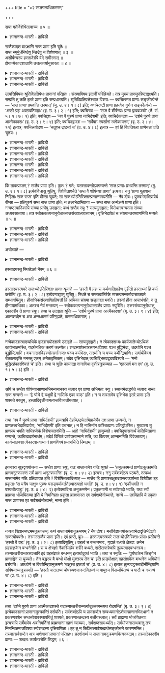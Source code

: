 +++
title = "०२ सप्तगत्यधिकरणम्"

+++

सप्त गतेर्विशेषितत्वाच्च ॥ ५ ॥  
<details><summary>ज्ञानानन्द-भारती - द्राविडी</summary>

सप्त कदेर्विसेषिदत्वाच्च ॥ ५ ॥
</details>

सप्तैकादश वाऽक्षाणि सप्त प्राणा इति श्रुतेः ॥  
सप्त स्युर्मूर्धनिष्ठेषु च्छिद्रेषु च विशेषणात् ॥ ३ ॥  
अशीर्षण्यस्य हस्तादेरपि वेदे समीरणात् ॥  
ज्ञेयान्येकादशाक्षाणि तत्तत्कार्यानुसारतः ॥ ४ ॥  
<details><summary>ज्ञानानन्द-भारती - द्राविडी</summary>

--वैयासिग न्यायमाला
</details>

<details><summary>ज्ञानानन्द-भारती - द्राविडी</summary>

इन्दिरियङ्गळ् एऴा? पदिऩॊऩ्ऱा? ": सप्त प्राणा "एऴु इन्दिरियङ्गळ् उण्डागिऩ्ऱऩ ऎऩ्ऱु पॊदु वाऩ सुरुदियिरुप्पदिऩालुम्, सिरसिलुळ्ळ तुवारङ्गळिल् ऎऩ्ऱु कुऱिप्पिट्टु इरुप्पदालुम्, एऴागत् ताऩ् इरुक्कुम्,
</details>

<details><summary>ज्ञानानन्द-भारती - द्राविडी</summary>

सिरसिलिल्लाद कै मुदलियदुम् कूड वेदत्तिल् सॊल्लप्पडुवदाल् अदऩ् सॆयल्गळैयऩुसरित्तु इन्दिरि यङ्गळ् पदिऩॊऩ्ऱु ऎऩ्ऱु ताऩ् अऱिय वेण्डियदु।
</details>

उत्पत्तिविषयः श्रुतिविप्रतिषेधः प्राणानां परिहृतः। संख्याविषय इदानीं परिह्रियते। तत्र मुख्यं प्राणमुपरिष्टाद्वक्ष्यति। सम्प्रति तु कति इतरे प्राणा इति सम्प्रधारयति। श्रुतिविप्रतिपत्तेश्चात्र विशयः — क्वचित्सप्त प्राणाः सङ्कीर्त्यन्ते — ‘सप्त प्राणाः प्रभवन्ति तस्मात्’ (मु. उ. २। १। ८) इति; क्वचिदष्टौ प्राणा ग्रहत्वेन गुणेन सङ्कीर्त्यन्ते — ‘अष्टो ग्रहा अष्टावतिग्रहाः’ (बृ. उ. ३। २। १) इति; क्वचिन्नव — ‘सप्त वै शीर्षण्याः प्राणा द्वाववाञ्चौ’ (तै. सं. ५। १। ७। १) इति; क्वचिद्दश — ‘नव वै पुरुषे प्राणा नाभिर्दशमी’ इति; क्वचिदेकादश — ‘दशेमे पुरुषे प्राणा आत्मैकादशः’ (बृ. उ. ३। ९। ४) इति; क्वचिद्द्वादश — ‘सर्वेषाꣳ स्पर्शानां त्वगेकायनम्’ (बृ. उ. २। ४। ११) इत्यत्र; क्वचित्त्रयोदश — ‘चक्षुश्च द्रष्टव्यं च’ (प्र. उ. ४। ८) इत्यत्र — एवं हि विप्रतिपन्नाः प्राणेयत्तां प्रति श्रुतयः ।

<details><summary>ज्ञानानन्द-भारती - द्राविडी</summary>

(इन्दिरियङ्गळ् ऎत्तऩै ऎऩ्बदु इन्द अदिग रणत्तिल् विसारिक्कप्पडुगिऱदु। सुरुदिगळिल् इन्दिरियङ् गळैप्पऱ्ऱिच् चॊल्लुम्बॊऴुदु एऴु ऎऩ्ऱुम्, ऎट्टु ऎऩ्ऱुम्, ऒऩ्बदु ऎऩ्ऱुम्, पत्तु ऎऩ्ऱुम्, पदिऩॊऩ्ऱु ऎऩ्ऱुम्, पऩ्ऩिरॆण्डु ऎऩ्ऱुम्, पदिमूऩ्ऱु ऎऩ्ऱुम् पऱ्पलविदमागच् चॊल्वदाल् तीर्माऩिक्क मुडियविल्लै। इङ्गु पूर्वबक्षि एऴु ऎऩ्ऱु कूऱुगिऱार्। सुरुदि स्पष्टमाग एऴु ऎऩ्ऱु कूऱुवदालुम् मऱ्ऱोरिडत्तिल् तलैयिलुळ्ळ इन्दिरियङ्गळ् एऴु ऎऩ्ऱु अडैमॊऴि कॊडुत्तु एऴु ऎऩ्ऱु कूऱि इरुप्पदालुम् इन्दिरियङ्गळ् एऴुदाऩ्। एऴुक्कु मेल् ऎण्णिक्कै सॊल्लप्पट्टि रुन्दालुम् अदिगमाऩ ऎण्णै कल्बिप्पदै विड कुऱैन्द ऎण्णै कल्बिप्पदु ताऩ् उसिदम्। एऴु इन्दिरियङ्गळिऩ् सॆय्गैगळ् अनेगमायिरुप्पदाल् एऴुक्कु मेल्बट्ट ऎण्गळै सुरुदि कूऱुगिऱदु। आगैयाल् इन्दिरियङ्गळ् एऴुदाऩ् ऎऩ्ऱु पूर्वबक्षम्।
</details>

<details><summary>ज्ञानानन्द-भारती - द्राविडी</summary>

इन्द एऴु इन्दिरियङ्गळुडऩ् सम्बन्दप्पडाद विजादीयमाऩ कै, काल् मुदलाऩ इन्दिरियङ्गळैप् पऱ्ऱियुम् सुरुदि कूऱुवदाल् एऴु ऎऩ्ऱु तीर्माऩिक्क मुडियादु। एऴुक्कु मेल् ऎत्तऩै ऎऩ्ऱु सन्देहम् वरुम्बॊऴुदु सरीरत्तिल् पदिऩोऱुविद कार्यङ्गळ् नडैबॆऱुवदाल् अदऱ्कु पदिऩोऱु करणङ्गळ् तेवैयायिरुप्पदाल् इन्दिरियङ्गळ् पदिऩॊऩ्ऱु ऎऩ्ऱु तीर्माऩिक्कलाम्। पदिऩॊऩ्ऱिल् एऴै अडक्किविडलाम्। एऴिल् पदिऩॊऩ्ऱैयडक्क मुडियादु। पदिऩोऱु इन्दिरियङ्गळिल् ऒऩ्ऱाऩ अन्दक्करणत्तिऩ् कारियत्तिल् उळ्ळ माऱुबाट्टैक्कॊण्डु सिल इडङ्गळिल् १२ ऎऩ्ऱुम्, १३ ऎऩ्ऱुम् कूऱप्पडुगिऱदु। आऩालुम् पदिऩोऱु कारियङ्गळुक्कु मेलिल्लाददाल् इन्दिरियङ्गळ् पदिऩॊऩ्ऱु ताऩ् ऎऩ्ऱु सित्तान्दम्।
</details>

<details><summary>ज्ञानानन्द-भारती - द्राविडी</summary>

इन्द इरण्डु सूत्रङ्गळुक्कुम् वेऱॊरु विदमागवुम् आसार्याळ् वियाक्याऩम् सॆय्दुळ्ळार्गळ्। अदावदु सरीरत्तैविट्टु जीवऩ् वॆळिक्किळम्बुम्बॊऴुदु अवऩैप् पिऩ्बऱ्ऱि पिराणऩ् किळम्बुगिऱाऩ्। पिराणऩैप् पिऩ्बऱ्ऱि ऎल्ला इन्दिरियङ्गळुम् किळम्बुगिऩ्ऱऩ ऎऩ्ऱु पॊदुवागक् कूऱिविट्टु पिऩ्ऩर् एऴु इन्दिरियङ्गळैये कुऱिप्पिट्टिरुप्पदाल् इन्दिरि यङ्गळ् एऴु ताऩ् ऎऩ्ऱु पूर्वबक्षम्।
</details>

<details><summary>ज्ञानानन्द-भारती - द्राविडी</summary>

कै मुदलाऩवैगळैयुम् संसारबन्दत्तिऱ्कुक् कारणमाग सुरुदि कूऱुवदाल् जीवऩै विट्टुप् पिरियाद कै मुदलाऩवैगळुम् जीवऩुडऩ्गूड ऒव्वॊरु सरीरत् तिऱ्कुम् पोवदाल् अवैगळैयुम् सेर्त्तु इन्दिरियङ् गळ् पदिऩॊऩ्ऱुदाऩ् पिरुहदारण्यगत्तिल् पदिऩोऱु इन्दिरियङ्गळ् सरीरत्तैविट्टु वॆळिक् किळम्बुवदाग कुऱिप्पिडप्पट्टिरुक्किऱदु। पिरच्ऩोबनिषत्तुम् कै मुदलाऩ इन्दिरियङ्गळैयुम् अवैगळिऩ् विषयङ् गळैयुम् तऩियागक् कूऱुगिऱदु। आगैयाल् इन्दिरियङ्गळ् पदिऩॊऩ्ऱु ताऩ् ऎऩ्ऱु सित्तान्दम्)।
</details>

<details><summary>ज्ञानानन्द-भारती - द्राविडी</summary>

पिराणऩ्गळुडैय उत्पत्ति विषयमायुळ्ळ सुरुदि विरोदम् परिहरिक्कप्पट्टदु। इप्पॊऴुदु ऎण्णिक्कै विषयमायुळ्ळदु परिहरिक्कप्पडुगिऱदु।
</details>

<details><summary>ज्ञानानन्द-भारती - द्राविडी</summary>

अदिल् मुक्कियमाऩ पिराणऩैप् पऱ्ऱि मेलाल् सॊल्लप्पोगिऱार्; इप्पॊऴुदो मऱ्ऱ पिराणऩ्गळ् ऎत्तऩै ऎऩ्ऱु तीर्माऩिक्किऱार्। सुरुदिगळुक्कुळ् वित्यासमिरुप्पदाल् इव्विषयत्तिल् सन्देहम्।
</details>

<details><summary>ज्ञानानन्द-भारती - द्राविडी</summary>

ओरिडत्तिल् “अदिलिरुन्दु एऴु पिराणऩ्गळ् उण्डागिऩ्ऱऩ" (मुण्डग।II।१-८) ऎऩ्ऱु एऴु पिराणऩ् कळ् सॊल्लप्पडुगिऩ्ऱऩ। ओरिडत्तिल् “ऎट्टु किरहङ्गळ्, ऎट्टु अदिगिरहङ्गळ्” (पिरुहत्।III।२-१) ऎऩ्ऱु किरहत् तऩ्मै ऎऩ्ऱ कुणत्तुडऩ् ऎट्टु पिराणऩ्गळ् सॊल्लप् पडुगिऩ्ऱऩ। ओरिडत्तिल् “सिरसिलुळ्ळ पिराणऩ्गळ् एऴु, कीऴेयुळ्ळवै इरण्डु” (तैत्तिरीय सम्हिदै।V।१-७,१) ऎऩ्ऱु ऒऩ्बदु ओरिडत्तिल् "सरीरत्तिल् पिराणऩ्गळ् ऒऩ्बदु, नाबि पत्तावदु” ऎऩ्ऱु पत्तु। ओरिडत्तिल् “सरीरत्तिल् इन्द पत्तु पिराणऩ्गळ्, आत्मा (मऩस्) पदिऩॊऩ्ऱावदु" (पिरुहत्।III।९-४) ऎऩ्ऱु पदिऩॊऩ्ऱु ओरिडत्तिल् ऎल्ला इन्दिरियङ्गळुक्कुम् त्वक् ऒरे इरुप्पिडम् (पिरु।२-४-११) ऎऩ्ऱ इडत्तिल् (ह्रुदयम् ऎऩ्ऱ पुत्तियै सेर्त्तु) पऩ्ऩिरॆण्डु। ओरिडत्तिल् “कण्णुम् पार्क्कप्पडुवदुम्" (पिरुहत्।IV।८) ऎऩ्ऱ विडत्तिल् (अहङ्गारत्तैयुम् सेर्त्तु) पदिमूऩ्ऱु इव्विदमल्लवा सुरुदिगळ् पिराणऩ्गळ् इत्तऩै ऎऩ्बदिल् पलविदमाय् इरुक्किऩ्ऱऩ?
</details>

किं तावत्प्राप्तम् ? सप्तैव प्राणा इति। कुतः ? गतेः; यतस्तावन्तोऽवगम्यन्ते ‘सप्त प्राणाः प्रभवन्ति तस्मात्’ (मु. उ. २। १। ८) इत्येवंविधासु श्रुतिषु, विशेषिताश्चैते ‘सप्त वै शीर्षण्याः प्राणाः’ इत्यत्र। ननु ‘प्राणा गुहाशया निहिताः सप्त सप्त’ इति वीप्सा श्रूयते; सा सप्तभ्योऽतिरिक्तान्प्राणान्गमयतीति — नैष दोषः। पुरुषभेदाभिप्रायेयं वीप्सा — प्रतिपुरुषं सप्त सप्त प्राणा इति; न तत्त्वभेदाभिप्राया — सप्त सप्त अन्येऽन्ये प्राणा इति। नन्वष्टत्वादिकापि संख्या प्राणेषु उदाहृता; कथं सप्तैव स्युः ? सत्यमुदाहृता; विरोधात्त्वन्यतमा संख्या अध्यवसातव्या। तत्र स्तोककल्पनानुरोधात्सप्तसंख्याध्यवसानम्। वृत्तिभेदापेक्षं च संख्यान्तरश्रवणमिति मन्यते ॥ ५ ॥

<details><summary>ज्ञानानन्द-भारती - द्राविडी</summary>

पूर्वबक्षम् : ऎदु न्यायम्? पिराणऩ्गळ् एऴुदाऩ् ऎऩ्ऱु। एऩ्? "अऱियप्पडुवदिऩाल्"। एऩॆऩ्ऱाल्, “अदिलिरुन्दु एऴु पिराणऩ्गळ् उण्डागिऩ्ऱऩ" (मुण्डग।II।१-८) ऎऩ्बदु पोलुळ्ळ सुरुदिगळिल् अत्तऩै अऱियप्पडुगिऩ्ऱऩ। “सिरसिलुळ्ळ पिराणऩ् कळ् एऴे” ऎऩ्ऱु इवै कुऱिप्पिडप्पट्टिरुप्पदालुम्।
</details>

<details><summary>ज्ञानानन्द-भारती - द्राविडी</summary>

"कुहैयिल् इरुप्पदाय् वैक्कप्पट्टिरुक्किऱ पिराणऩ्गळ् एऴु एऴु” (मुण्डग।II।१-८) ऎऩ्ऱु इरण्डु तडवै सॊल्लियिरुप्पदु काणप्पडुगिऱदे? अदु एऴुक्कु अदिगमाग पिराणऩ्गळै अऱिविक्किऱदे? ऎऩ्ऱाल्, इदु तोषमल्ल। सरीरत्तिलुळ्ळ पेदत्तै अबिप्पिरायप्पट्टु ऒव्वॊरु पुरुषऩुक्कुम् एऴु एऴु पिराणऩ्गळ् ऎऩ्ऱु तिरुप्पिच् चॊऩ्ऩदु; एऴु एऴु वॆव्वेऱु पिराणऩ्गळ् ऎऩ्ऱु तत्वङ्गळिऩ् पेदत्तै अबिप्पिरायप्पट्टु सॊऩ्ऩदल्ल।
</details>

<details><summary>ज्ञानानन्द-भारती - द्राविडी</summary>

ऎट्टु मुदलाऩ ऎण्णिक्कैगळुम् पिराण विषयत्तिल् ऎडुत्तुक्काट्टप्पट्टदे? एऴुदाऩ् ऎऩ्ऱु ऎप्पडि इरुक्कुम्? सॊऩ्ऩदु वास्तवम्; आऩाल् विरोदमिरुप्पदाल् एदेऩुम् ऒरु ऎण्णिक्कैदाऩ् तीर्माऩिक्कप्पड वेण्डुम्। अवैगळिल् कुऱैन्ददै कल्बिप्पदै अऩुसरित्तु एऴु ऎऩ्ऱ ऎण्णिक्कै ऎऩ्ऱु मुडिवु; वेऱु ऎण्णिक्कैगळै सॊल्लियिरुप्पदु विरुत्तिगळिलुळ्ळ पेदत्तै अबेक्षित्तु; ऎऩ्ऱु ऎण्णुगिऱाऩ्।
</details>

अत्रोच्यते —

<details><summary>ज्ञानानन्द-भारती - द्राविडी</summary>

इव्विषयत्तिल् सॊल्लप्पडुगिऱदु:-
</details>

हस्तादयस्तु स्थितेऽतो नैवम् ॥ ६ ॥  
<details><summary>ज्ञानानन्द-भारती - द्राविडी</summary>

हस्तादयस्तु स्तिदेअदो नैवम् ॥ ६ ॥
</details>

हस्तादयस्त्वपरे सप्तभ्योऽतिरिक्ताः प्राणाः श्रूयन्ते — ‘हस्तौ वै ग्रहः स कर्मणातिग्राहेण गृहीतो हस्ताभ्यां हि कर्म करोति’ (बृ. उ. ३। २। ८) इत्येवमाद्यासु श्रुतिषु। स्थिते च सप्तत्वातिरेके सप्तत्वमन्तर्भावाच्छक्यते सम्भावयितुम्। हीनाधिकसंख्याविप्रतिपत्तौ हि अधिका संख्या सङ्ग्राह्या भवति। तस्यां हीना अन्तर्भवति, न तु हीनायामधिका। अतश्च नैवं मन्तव्यम् — स्तोककल्पनानुरोधात्सप्तैव प्राणाः स्युरिति। उत्तरसंख्यानुरोधात्तु एकादशैव ते प्राणाः स्युः। तथा च उदाहृता श्रुतिः — ‘दशेमे पुरुषे प्राणा आत्मैकादशः’ (बृ. उ. ३। ९। ४) इति; आत्मशब्देन च अत्र अन्तःकरणं परिगृह्यते, करणाधिकारात् ।

<details><summary>ज्ञानानन्द-भारती - द्राविडी</summary>

आऩाल् एऴुक्कु मेऱ्पट्ट कै मुदलाऩ पिराणऩ्गळ् “इरण्डु कैगळुमे किरहम्; अदु कर्मावागिऱ अदिगिरहत्तिऩाल् किरहिक्कप्पडुगिऱदु; कैगळालल्लवा कर्मावै सॆय्गिऱाऩ्”(पिरुहत्।III।२-८) ऎऩ्बदु मुदलाऩ सुरुदिगळिल् वेऱु सॊल्लप् पडुगिऩ्ऱऩ।
</details>

<details><summary>ज्ञानानन्द-भारती - द्राविडी</summary>

एऴु ऎऩ्बदऱ्कु अदिगमाऩ ऎण् इरुक्कुम्बॊऴुदु एऴायिरुप्तै उळ्ळडङ्गुमाऩदिऩाल् सरिप्पडुत्त मुडियुम् कुऱैन्ददु अदिगमायुळ्ळदु ऎऩ्ऱु ऎण्णिक्कै कळिल् वित्तियासम् एऱ्पडुम्बॊऴुदु, अदिगमायुळ्ळ ऎण्णिक्कै अल्लवा किरहिक्कत्तक्कदाय् इरुक्किऱदु। अदिल् कुऱैन्ददु उळ्ळडङ्गुम्; कुऱैन्ददिल् अदिगमा युळ्ळदु अडङ्गादु। इदिऩाल् कुऱैन्ददैक् कल्बिप्पदै अऩुसरित्तु पिराणऩ्गळ् एऴुदाऩ् उण्डु ऎऩ्ऱु इव्विदम् निऩैक्कक्कूडादु। मेलुळ्ळ ऎण्णिक्कैयै अऩुसरित्तु अन्द पिराणऩ्गळ् पदिऩॊऩ्ऱु ताऩ् इरुक्कुम्। अप्पडिये "पुरुषऩिडत्तिल् इन्द पत्तु पिराणऩ्गळ्, आत्मा पदिऩॊऩ्ऱावदु” (पिरुहत्।III।९-४) ऎऩ्ऱ सुरुदि ऎडुत्तुक्काट्टप्पट्टदु। इङ्गे आत्मा ऎऩ्ऱ सप्तत्तिऩाल् अन्दक् करणम् किरहिक्कप्पडुगिऱदु। करुविगळुडैय पिरगरणमाय् इरुप्पदाल्।
</details>

नन्वेकादशत्वादप्यधिके द्वादशत्रयोदशत्वे उदाहृते — सत्यमुदाहृते। न त्वेकादशभ्यः कार्यजातेभ्योऽधिकं कार्यजातमस्ति, यदर्थमधिकं करणं कल्प्येत। शब्दस्पर्शरूपरसगन्धविषयाः पञ्च बुद्धिभेदाः, तदर्थानि पञ्च बुद्धीन्द्रियाणि। वचनादानविहरणोत्सर्गानन्दाः पञ्च कर्मभेदाः, तदर्थानि च पञ्च कर्मेन्द्रियाणि। सर्वार्थविषयं त्रैकाल्यवृत्ति मनस्तु एकम् अनेकवृत्तिकम्। तदेव वृत्तिभेदात् क्वचिद्भिन्नवद्व्यपदिश्यते — ‘मनो बुद्धिरहंकारश्चित्तं च’ इति। तथा च श्रुतिः कामाद्या नानाविधा वृत्तीरनुक्रम्याह — ‘एतत्सर्वं मन एव’ (बृ. उ. १। ५। ३) इति ।

<details><summary>ज्ञानानन्द-भारती - द्राविडी</summary>

पदिऩॊऩ्ऱु ऎऩ्बदऱ्कुम् अदिगमाग पऩ्ऩिरॆण्डु, पदिमूऩ्ऱु ऎऩ्ऱु काट्टप्पट्टदे? ऎऩ्ऱाल्, वास्तवम् काट्टप्पट्टदु। आऩाल् ऎदऱ्काग अदिगमाग करुवि कल्बिक्कवेण्डुमो अव्विदम् पदिऩॊऩ्ऱु सॆयल् कूट्टङ्गळुक्कु अदिगमाग सॆयल्गूट्टम् किडैयादु। सप्तम्, स्पर्सम्, रूबम्, रसम्, कन्दम् इवैगळै विषयमायुळ्ळ ऐन्दु ञाऩप्पिरिवुगळ्; अवैगळुक्काग ऐन्दु ञाऩेन्दिरियङ्गळ्। सॊल्वदु, ऎडुप्पदु, नडप्पदु उत्सर्क्कम्, आऩन्दम् ऎऩ्ऱु ऐन्दु कर्मप्पिरिवुगळ्; अवैगळुक्काग ऐन्दु कर्मेन्दिरियङ्गळ् ऎल्ला विषयङ्गळैयुम् विषयीगरिप्पदाय् मूऩ्ऱु कालङ्गळिलु मिरुप्पदाय् अनेग विरुत्तिगळैयुडैयदाय् उळ्ळ मऩसो ऒऩ्ऱु। अदुदाऩे विरुत्तियिलुळ्ळ पेदत्ति ऩाल् सिलविडङ्गळिल्, मऩस् पुत्ति अहङ्गारम् सित्तम् ऎऩ्ऱु वेऱुबट्टदुबोल कुऱिप्पिडप्पडुगिऱदु। अप्पडिये सुरुदियुम् कर्मम् मुदलाऩ पल विदमाऩ विरुत्तिगळै आरम्बित्तु “इदु ऎल्लाम् मऩस् ताऩ्” (पिरुहत्। १।५-३) ऎऩ्ऱु सॊल्गिऱदु।
</details>

अपि च सप्तैव शीर्षण्यान्प्राणानभिमन्यमानस्य चत्वार एव प्राणा अभिमताः स्युः। स्थानभेदाद्ध्येते चत्वारः सन्तः सप्त गण्यन्ते — ‘द्वे श्रोत्रे द्वे चक्षुषी द्वे नासिके एका वाक्’ इति। न च तावतामेव वृत्तिभेदा इतरे प्राणा इति शक्यते वक्तुम् , हस्तादिवृत्तीनामत्यन्तविजातीयत्वात् ।

<details><summary>ज्ञानानन्द-भारती - द्राविडी</summary>

मेलुम् सिरसिलुळ्ळ पिराणऩ्गळ् एऴुदाऩ् ऎऩ्ऱु निऩैप्पवरुक्कु नाऩ्गु पिराणऩ्गळ् ताऩ् सम्मदमागुम्, एऩॆऩ्ऱाल् नाऩ्गाग इरुप्पवैगळ्दाऩ् स्ताऩबेदत्तिऩाल् इरण्डु कादुगळ्, इरण्डु कण्गळ्, इरण्डु मूक्कु त्वारङ्गळ्, ऒरु वाय् ऎऩ्ऱु एऴाग कणक्किडप्पडुगिऩ्ऱऩ। इवैगळुडैय विरुत्ति पेदङ्गळ् ताऩ् मऱ्ऱ पिराणऩ्गळ् ऎऩ्ऱु सॊल्ल मुडियादु। कै मुदलियदिऩ् विरुत्तिगळ् पूरावुम् वेऱु इऩत्तैच् चेर्न्दवैगळादलाल्।
</details>

तथा ‘नव वै पुरुषे प्राणा नाभिर्दशमी’ इत्यत्रापि देहच्छिद्रभेदाभिप्रायेणैव दश प्राणा उच्यन्ते, न प्राणतत्त्वभेदाभिप्रायेण, ‘नाभिर्दशमी’ इति वचनात्। न हि नाभिर्नाम कश्चित्प्राणः प्रसिद्धोऽस्ति। मुख्यस्य तु प्राणस्य भवति नाभिरप्येकं विशेषायतनमिति — अतो ‘नाभिर्दशमी’ इत्युच्यते। क्वचिदुपासनार्थं कतिचित्प्राणा गण्यन्ते, क्वचित्प्रदर्शनार्थम्। तदेवं विचित्रे प्राणेयत्ताम्नाने सति, क्व किंपरम् आम्नानमिति विवेक्तव्यम्। कार्यजातवशात्त्वेकादशत्वाम्नानं प्राणविषयं प्रमाणमिति स्थितम् ॥

<details><summary>ज्ञानानन्द-भारती - द्राविडी</summary>

अप्पडिये “पुरुषऩिडत्तिल् ऒऩ्बदु पिराणऩ् कळ्, नाबि पत्तावदु” ऎऩ्ऱ विडत्तिलुम् सरीरत्तिलुळ्ळ तुवारङ्गळिऩ् पेदत्तै अबिप्पिरायप्पट्टुत्ताऩ् पत्तु पिराणऩ्गळ् ऎऩ्ऱु सॊल्लप्पडुगिऱदे तविर, पिराण : तत्वङ्गळिऩ् वेऱ्ऱुमै ऎऩ्ऱ अबिप्पिरायत्तिल् अल्ल, नाबि पत्तावदु ऎऩ्ऱु सॊल्लियिरुप्पदाल् नाबि ऎऩ्ऱु ऒरु पिराणऩुम् पिरसित्तमाय् किडैयादल्लवा? नाबियुम् कूड मुक्किय पिराणऩुक्कु ऒरु विसेषमाऩ इरुप्पिडमॆऩ्बदिऩाल् नाबि पत्तावदु ऎऩ्ऱु सॊल्लप्पडुगिऱदु। सिल इडङ्गळिल् उबासऩैक्काग सिल पिराणऩ्गळ् ऎण्णप्पडुगिऩ्ऱऩ। सिलविडङ्गळिल् (ऎदॆल्लाम् ऎऩ्ऱु) काट्टुवदऱ्काग।
</details>

<details><summary>ज्ञानानन्द-भारती - द्राविडी</summary>

आगैयाल् इव्विदम् पिराणऩ्गळ् इत्तऩै ऎऩ्ऱु सॊल्वदु पल विदमायिरुप्पदाल्, ऎङ्गे ऎऩ्ऩ तात्पर्यत्तुडऩ् सॊल्लप्पट्टदु ऎऩ्ऱु पगुत्तऱिय वेण्डुम्। सॆयल् कूट्टङ्गळै अऩुसरित्तो पिराण विषयमाग पदिऩॊऩ्ऱु ऎऩ्ऱु सॊल्वदु पिरमाणम् ऎऩ्ऱु निलैक्किऱदु।
</details>

इयमपरा सूत्रद्वययोजना — सप्तैव प्राणाः स्युः, यतः सप्तानामेव गतिः श्रूयते — ‘तमुत्क्रामन्तं प्राणोऽनूत्क्रामति प्राणमनूत्क्रामन्तं सर्वे प्राणा अनूत्क्रामन्ति’ (बृ. उ. ४। ४। २) इत्यत्र। ननु सर्वशब्दोऽत्र पठ्यते, तत्कथं सप्तानामेव गतिः प्रतिज्ञायत इति ? विशेषितत्वादित्याह — सप्तैव हि प्राणाश्चक्षुरादयस्त्वक्पर्यन्ता विशेषिता इह प्रकृताः ‘स यत्रैष चाक्षुषः पुरुषः पराङ्पर्यावर्ततेऽथारूपज्ञो भवति’ (बृ. उ. ४। ४। १) ‘एकीभवति न पश्यतीत्याहुः’ (बृ. उ. ४। ४। २) इत्येवमादिना अनुक्रमणेन। प्रकृतगामी च सर्वशब्दो भवति; यथा सर्वे ब्राह्मणा भोजयितव्या इति ये निमन्त्रिताः प्रकृता ब्राह्मणास्त एव सर्वशब्देनोच्यन्ते, नान्ये — एवमिहापि ये प्रकृताः सप्त प्राणास्त एव सर्वशब्देनोच्यन्ते, नान्य इति ।

<details><summary>ज्ञानानन्द-भारती - द्राविडी</summary>

इदु वेऱुविदमाय् इरण्डु सूत्तिरङ्गळुक्कुम् अर्त्तम् सॆय्वदु ;
</details>

<details><summary>ज्ञानानन्द-भारती - द्राविडी</summary>

पूर्वबक्षम्: पिराणऩ्गळ् एऴुदाऩ् उण्डु। ऎदिऩाल् एऴुक्कुत्ताऩ् पोवदु सॊल्लप्पट्टिरुक् किऱदो, “वॆळिक्किळम्बुगिऱ अवऩै (जीवऩै) अऩुसरित्तु पिराणऩ् किळम्बुगिऱदु। कूडक्किळम्बुम् पिराणऩै अऩुसरित्तु ऎल्ला पिराणऩ्गळुम् किळम्बुगिऩ्ऱऩ” (पिरुहत्।IV।४-२) ऎऩ्ऱ इडत्तिल्,
</details>

<details><summary>ज्ञानानन्द-भारती - द्राविडी</summary>

इङ्गे "ऎल्ला" ऎऩ्ऱ सप्तमुम् सॊल्लप् पट्टिरुक्किऱदे! अप्पडियिरुक्क, एऴुक्के पोगुदल् ऎऩ्ऱु ऎप्पडि पिरदिक्ञै सॆय्यप्पट्टदु? ऎऩ्ऱाल् “कुऱिप् पिट्टिरुक्किऱबडियाल्” ऎऩ्ऱु सॊल्लुगिऱार्। इङ्गे कण् मुदल् त्वक् मुडिय एऴे पिराणऩ्गळ् ताऩ् पिरगिरुदमाय् कुऱिप्पिडप्पट्टिरुक्किऩ्ऱऩ। “अन्द, इन्द कण्णिलुळ्ळ पुरुषऩ् तिरुम्बिविडुगिऱाऩो अप्पॊऴुदु रूबत्तै अऱियादवऩाग आगिऱाऩ्” (पिरुहत्। IV;४-१) “ऒऩ्ऱाग आगिविडुगिऱाऩ् अवऩ् पार्क्कविल्लै ऎऩ्ऱु सॊल्गिऱार्गळ्” (पिरुहत्। IV;४-२) ऎऩ्बदु मुदलाऩदाग आरम्बित्तिरुप्पदाल्, “ऎल्लाम्” ऎऩ्ऱ सप्तम् पिरगिरुदत्तुडऩ्दाऩ् सेरुम्। "ऎल्ला पिराह्मणर्गळुम् पोजऩम् सॆय्विक्क वेण्डियवर्गळ्” ऎऩ्ऱाल् ऎन्द पिराह्मणर्गळ् वरिक्कप्पट्टु पिरगिरुदमाऩवर्गळो अवर्गळ्दाऩ्“ऎल्लाम्” ऎऩ्ऱ सप्तत्तिऩाल् सॊल्लप्पडु किऱार्गळ्, मऱ्ऱवर्गळ् अल्ल। ऎऩ्बदु पोल इङ्गेयुम् कूड ऎन्द एऴु पिराणऩ्गळ् पिरगिरुदमो अवैदाऩ् “ऎल्लाम्” ऎऩ्ऱ सप्तत्तिऩाल् सॊल्लप्पडुगिऩ्ऱऩ; मऱ्ऱयवैयल्ल।
</details>

नन्वत्र विज्ञानमष्टममनुक्रान्तम्; कथं सप्तानामेवानुक्रमणम् ? नैष दोषः। मनोविज्ञानयोस्तत्त्वाभेदाद्वृत्तिभेदेऽपि सप्तत्वोपपत्तेः। तस्मात्सप्तैव प्राणा इति। एवं प्राप्ते, ब्रूमः — हस्तादयस्त्वपरे सप्तभ्योऽतिरिक्ताः प्राणाः प्रतीयन्ते ‘हस्तो वै ग्रहः’ (बृ. उ. ३। २। ८) इत्यादिश्रुतिषु। ग्रहत्वं च बन्धनभावः, गृह्यते बध्यते क्षेत्रज्ञः अनेन ग्रहसंज्ञकेन बन्धनेनेति। स च क्षेत्रज्ञो नैकस्मिन्नेव शरीरे बध्यते, शरीरान्तरेष्वपि तुल्यत्वाद्बन्धनस्य। तस्माच्छरीरान्तरसञ्चारि इदं ग्रहसंज्ञकं बन्धनम् इत्यर्थादुक्तं भवति। तथा च स्मृतिः — ‘पुर्यष्टकेन लिङ्गेन प्राणाद्येन स युज्यते। तेन बद्धस्य वै बन्धो मोक्षो मुक्तस्य तेन च’ इति प्राङ्मोक्षात् ग्रहसंज्ञकेन बन्धनेन अवियोगं दर्शयति। आथर्वणे च विषयेन्द्रियानुक्रमणे ‘चक्षुश्च द्रष्टव्यं च’ (प्र. उ. ४। ८) इत्यत्र तुल्यवद्धस्तादीनीन्द्रियाणि सविषयाण्यनुक्रामति — ‘हस्तौ चादातव्यं चोपस्थश्चानन्दयितव्यं च पायुश्च विसर्जयितव्यं च पादौ च गन्तव्यं च’ (प्र. उ. ४। ८) इति ।

<details><summary>ज्ञानानन्द-भारती - द्राविडी</summary>

इङ्गे ऎट्टावदाग विक्ञाऩम् सॊल्लप् पट्टिरुक्किऱदे, एऴुक्कुत्ताऩ् सॊल्लुदल् ऎऩ्बदु ऎप्पडि? इदु तोषमिल्लै, मऩस् विक्ञाऩम् इरण् डिऱ्कुम् विरुत्तियिऩ् पेदमिरुन्दबोदिलुम् तत्वत्तिल् पेदमिल्लाददिऩाल् एऴु ऎऩ्बदु पॊरुन्दुमाऩदिऩाल्। आगैयाल् पिराणऩ्गळ् एऴुदाऩ् ऎऩ्ऱु,
</details>

<details><summary>ज्ञानानन्द-भारती - द्राविडी</summary>

सित्तान्दम्: इव्विदम् वरुम् पोदु सॊल्लु किऱोम्; एऴुक्कु वेऱाग कै मुदलाऩ वेऱु पिराणऩ्गळ् इरुप्पदाग “इरण्डु कैगळुमे किरहम्” (पिरुहत्।III;२-८) ऎऩ्बदु मुदलाऩ सुरुदिगळिल् तॆरिगिऩ्ऱऩ।
</details>

<details><summary>ज्ञानानन्द-भारती - द्राविडी</summary>

क्षेत्तिरक्ञऩ् (जीवऩ्) इन्द किरहम् ऎऩ्ऱ पॆयरुळ्ळ कट्टिऩाल् कट्टप्पडुगिऱाऩ् ऎऩ्बदिऩाल् किरहत्तऩ्मै ऎऩ्बदु कट्टुम् तऩ्मै ऎऩ्ऱु अऱियप्पडुगिऱदु। अन्द क्षेत्तिरक्ञऩ् ऒरे सरीरत्तिल् ताऩ् कट्टप्पडुगिऱाऩ् ऎऩ्बदु इल्लै, मऱ्ऱ सरीरङ्गळिलुमे कट्टु समाऩमायिरुप्पदाल्। आगैयाल् वेऱु सरीरङ्गळिलुम् सञ्जरिक्कक्कूडिय कट्टु इन्द किरहम् ऎऩ्ऱ पॆयरुळ्ळदु ऎऩ्ऱु अर्त्तात् सॊऩ्ऩदाग आगिऱदु। अप्पडिये स्मिरुदियुम् “पिराणऩ् मुदलाऩ ऎट्टु कूट्टङ्गयुैडैय लिङ्ग सरीरत्तुडऩ् अवऩ् सेरुगिऱाऩ्। अदिऩाल् कट्टुण्डवऩुक्कुत्ताऩ् पन्दम् अदिऩाल् विडप्पट्टवऩुक्कु मोक्षम्” ऎऩ्ऱु मोक्षत् तिऱ्कु मुऩ्ऩाल् इन्द किरहम् ऎऩ्ऱ पॆयरुळ्ळ इन्द कट्टिलिरुन्दु विलगामलिरुप्पदैक् काट्टुगिऱदु। आदर्व णत्तिलुम्, विषयङ्गळ् इन्दिरियङ्गळ् इवैगळैच् चॊल्लुम्बोदु “कण्णुम् पार्क्कप्पडुवदुम्” ऎऩ्ऱ विडत्तिल् समाऩमाग विषयङ्गळोडु कूडिऩ कै मुदलाऩ इन्दिरियङ्गळैयुम् वरिसैयागच् चॊल्गिऱदु, “कैगळुम् ऎडुक्क वेणडियदुम्, उबस्तमुम् आऩन्दिक्क वेण्डियदुम्, पायुवुम् विसर्क्कम् सॆय्य वेण्डियदुम्, काल्गळुम्, पोग वेण्डियदुम्” (पिरच्ऩ। IV।८) ऎऩ्ऱु।
</details>

तथा ‘दशेमे पुरुषे प्राणा आत्मैकादशस्ते यदास्माच्छरीरान्मर्त्यादुत्क्रामन्त्यथ रोदयन्ति’ (बृ. उ. ३। ९। ४) इत्येकादशानां प्राणानामुत्क्रान्तिं दर्शयति। सर्वशब्दोऽपि च प्राणशब्देन सम्बध्यमानोऽशेषान्प्राणानभिदधानो न प्रकरणवशेन सप्तस्वेवावस्थापयितुं शक्यते, प्रकरणाच्छब्दस्य बलीयस्त्वात्। सर्वे ब्राह्मणा भोजयितव्याः इत्यत्रापि सर्वेषामेव अवनिवर्तिनां ब्राह्मणानां ग्रहणं न्याय्यम् , सर्वशब्दसामर्थ्यात्। सर्वभोजनासम्भवात्तु तत्र निमन्त्रितमात्रविषया सर्वशब्दस्य वृत्तिराश्रिता। इह तु न किञ्चित्सर्वशब्दार्थसङ्कोचने कारणमस्ति। तस्मात्सर्वशब्देन अत्र अशेषाणां प्राणानां परिग्रहः। प्रदर्शनार्थं च सप्तानामनुक्रमणमित्यनवद्यम्। तस्मादेकादशैव प्राणाः — शब्दतः कार्यतश्चेति सिद्धम् ॥ ६ ॥

<details><summary>ज्ञानानन्द-भारती - द्राविडी</summary>

अप्पडिये “पुरुषऩिल् इन्द पत्तु पिराणऩ्गळ्, आत्मा (मऩस्) पदिऩोरावदु, अवै ऎप्पॊऴुदु सावुळ्ळ इन्द सरीरत्तिलिरुन्दु वॆळिक्किळम्बुगिऩ्ऱऩवो अप्पॊऴुदु अऴुम्बडिच् चॆय्गिऩ्ऱऩ" (पिरुहत्। III;९-४) ऎऩ्ऱु पदिऩोरु पिराण्गळुक्कु वॆळिक्किळम्बुदलैक् काट्टुगिऱदु।
</details>

<details><summary>ज्ञानानन्द-भारती - द्राविडी</summary>

पिराण सप्तत्तुडऩ् सम्बन्दिक्किऱ “ऎल्ला” ऎऩ्ऱ सप्तमुम् पाक्कियऩ्ऩियिल् ऎल्ला पिराणऩ्गळैच् चॊल्वदु पिरगरणत्तिऩाल् एऴुक्कुळ्ळेये वैक्कक् कूडियदिल्लै, पिरगरणत्तैविड सप्तम् अदिग पलमुळ्ळदाल्। "ऎल्ला पिराह्मणर्गळुम् पोजऩम् सॆय्विक्क वेण्डियवर्गळ्" ऎऩ्बदिलुम्गूड ‘सर्व’ ऎऩ्ऱ सॊल्लिऩ् सामर्त्यत्ताल् पूमियिलुळ्ळ ऎल्ला पिराह्मणर्गळैयुमे किरहिप्पदु न्यायम्; आऩाल् ऎल्लोरुक्कुम् पोजऩम् सॆय्विप्पदु सम्बविक्काद तिऩाल् अङ्गे वरिक्कप्पट्टवर्गळै मात्तिरम् विषयमायुळ्ळदाग ऎल्ला ऎऩ्ऱ सप्तत्तिऩ् विरुत्ति आसिरयिक्कप्पडुगिऱदु। इङ्गेयो ऎल्ला ऎऩ्ऱ सप्त्तदिऩ् अर्त्तत्तै सुरुक्कुवदऱ्कुक् कारणम् इल्लै। आगैयाल् इङ्गे ऎल्ला ऎऩ्ऱ सप्तत्तिऩाल् पाक्कियऩ्ऩियिल् ऎल्ला पिराणऩ्गळैयुम् ऎडुत्तुक् कॊळ्ळुदलेयाम्।
</details>

<details><summary>ज्ञानानन्द-भारती - द्राविडी</summary>

(ऎदॆल्लाम् ऎऩ्ऱु) काट्टुवदऱ्कागत्ताऩ् एऴु ऎऩ्ऱु सॊऩ्ऩदु ऎऩ्ऱिरुप्पदाल्, ऎव्विद तोषमु मिल्लै।
</details>

<details><summary>ज्ञानानन्द-भारती - द्राविडी</summary>

आगैयाल् सप्तत्तिऩालुम्, सॆयल्गळिऩालुम् पिराणऩ्गळ् पदिऩॊऩ्ऱु ताऩ् ऎऩ्बदु सित्तम्।
</details>

